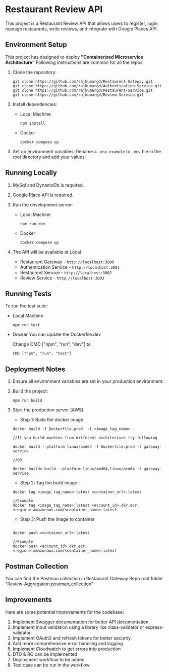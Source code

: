 # Restaurant Review API

This project is a Restaurant Review API that allows users to register, login, manage restaurants, write reviews, and integrate with Google Places API.

## Environment Setup

This project has designed to deploy **"Containerized Microservice Architecture"**
Following Instructions are common for all the repos

1. Clone the repository:
   ```
   git clone https://github.com/rajkumargd/Restaurent-Gateway.git
   git clone https://github.com/rajkumargd/Authentication-Service.git
   git clone https://github.com/rajkumargd/Restaurent-Service.git
   git clone https://github.com/rajkumargd/Review-Service.git

   ```

2. Install dependencies:

   * Local Machine
      ```
      npm install
      ```
   * Docker
      ```
      docker compose up
      ```

3. Set up environment variables:
   Rename a `.env.example` to `.env` file in the root directory and add your values:
   

## Running Locally

1. MySql and DynamoDb is required.

2. Google Place API is required.

3. Run the development server:

   * Local Machine
      ```
      npm run dev
      ```
   * Docker
      ```
      docker compose up
      ```

4. The API will be available at Local

   * Restaurant Gateway - `http://localhost:3000`
   * Authentication Service - `http://localhost:3001`
   * Restaurent Service - `http://localhost:3002`
   * Review Service - `http://localhost:3003`

## Running Tests

To run the test suite:

* Local Machine
   ```
   npm run test
   ```
* Docker
   You can update the Dockerfile.dev
   
   Change CMD ["npm", "run", "dev"] to 

   ```
   CMD ["npm", "run", "test"]
   ```

## Deployment Notes

  1. Ensure all environment variables are set in your production environment.
  2. Build the project:
     ```
     npm run build
     ```
  3. Start the production server (AWS):

     * Step 1: Build the docker image 
     ```
     docker build -f Dockerfile.prod  -t <image_tag_name> .
     
     //If you build machine from different architecture try following
  
     docker build --platform linux/amd64 -f Dockerfile.prod -t gateway-service .
  
     //OR
  
     docker buildx build --platform linux/amd64,linux/arm64 -t gateway-service .
     ```
  
     * Step 2: Tag the build image
     ```
     docker tag <image_tag_name>:latest <container_url>:latest
  
     //Example
     docker tag <image_tag_name>:latest <account_id>.dkr.ecr.<region>.amazonaws.com/<container_name>:latest
     ```
  
     * Step 3: Push the image to container
     ```
     
     docker push <container_url>:latest
  
     //Example
     docker push <account_id>.dkr.ecr.<region>.amazonaws.com/<container_name>:latest
     ```

## Postman Collection

You can find the Postman collection in Restaurant Gateway Repo root folder "Review-Aggregation.postman_collection"

## Improvements

Here are some potential improvements for the codebase:

1. Implement Swagger documentation for better API documentation.
2. Implement input validation using a library like class-validator or express-validator.
3. Implement OAuth2 and refresh tokens for better security.
4. Add more comprehensive error handling and logging.
5. Implement Cloudwatch to get errors into production
6. DTO & RO can be implemented
7. Deployment workflow to be added
8. Test case can be run in the workflow 